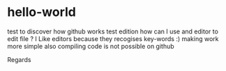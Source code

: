 # hello-world
test to discover how github works
test edition 
how can I use and editor to edit file ? 
I Like editors because they recogises key-words :) making work more simple
also compiling code is not possible on github

Regards
